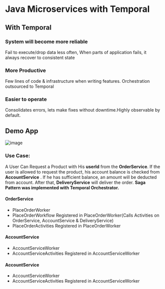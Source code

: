 # Java Microservices with Temporal

## With Temporal 

### System will become more reliable
Fail to execute/drop data less often, When parts of application fails, it always recover to consistent state

### More Productive
Few lines of code & infrastructure when writing features. Orchestration outsourced to Temporal

### Easier to operate
Consolidates errors, lets make fixes without downtime.Highly observable by default.

## Demo App

![image](https://user-images.githubusercontent.com/20762013/157609799-433638d2-dc07-4521-a134-1bf27bb72afb.png)

### Use Case:

A User Can Request a Product with His **userId** from the **OrderService**. If the user is allowed to request the product, his account balance is checked from **AccountService** . If he has sufficient balance, an amount will be deducted from account. After that, **DeliveryService** will deliver the order. **Saga Pattern was implemented with Temporal Orchestrator.**

#### OrderService

- PlaceOrderWorker
- PlaceOrderWorkflow Registered in PlaceOrderWorker(Calls Activities on OrderService, AccountService & DeliveryService)
- PlaceOrderActivities Registered in PlaceOrderWorker

#### AccountService

- AccountServiceWorker
- AccountServiceActivities Registered in AccountServiceWorker

#### AccountService

- AccountServiceWorker
- AccountServiceActivities Registered in AccountServiceWorker





